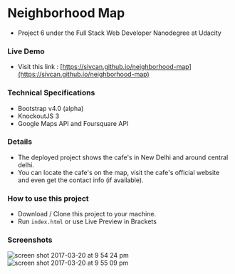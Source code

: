 # Neighborhood Map

- Project 6 under the Full Stack Web Developer Nanodegree at Udacity

### Live Demo 

- Visit this link : [https://sivcan.github.io/neighborhood-map](https://sivcan.github.io/neighborhood-map)

### Technical Specifications

- Bootstrap v4.0 (alpha)
- KnockoutJS 3
- Google Maps API and Foursquare API

### Details

- The deployed project shows the cafe's in New Delhi and around central delhi. 
- You can locate the cafe's on the map, visit the cafe's official website and even get the contact info (if available).

### How to use this project
- Download / Clone this project to your machine.
- Run `index.html` or use Live Preview in Brackets

### Screenshots

![screen shot 2017-03-20 at 9 54 24 pm](https://cloud.githubusercontent.com/assets/12631777/24110549/beeee65c-0db9-11e7-8c5b-3832d5758074.png)
![screen shot 2017-03-20 at 9 55 09 pm](https://cloud.githubusercontent.com/assets/12631777/24110548/beeb5618-0db9-11e7-8ea1-50bc97ab651d.png)
